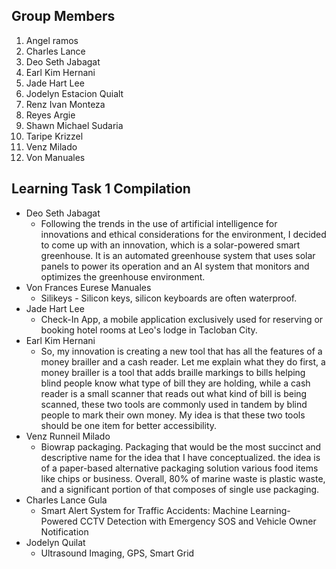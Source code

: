 ## Group Members
1. Angel ramos
2. Charles Lance
3. Deo Seth Jabagat
4. Earl Kim Hernani
5. Jade Hart Lee
6. Jodelyn Estacion Quialt
7. Renz Ivan Monteza
8. Reyes Argie
9. Shawn Michael Sudaria
10. Taripe Krizzel
11. Venz Milado
12. Von Manuales
## Learning Task 1 Compilation
- Deo Seth Jabagat
	- Following the trends in the use of artificial intelligence for innovations and ethical considerations for the environment, I decided to come up with an innovation, which is a solar-powered smart greenhouse. It is an automated greenhouse system that uses solar panels to power its operation and an AI system that monitors and optimizes the greenhouse environment.
- Von Frances Eurese Manuales
	- Silikeys - Silicon keys, silicon keyboards are often waterproof. 
- Jade Hart Lee
	- Check-In App, a mobile application exclusively used for reserving or booking hotel rooms at Leo's lodge in Tacloban City. 
- Earl Kim Hernani
	- So, my innovation is creating a new tool that has all the features of a money brailler and a cash reader. Let me explain what they do first, a money brailler is a tool that adds braille markings to bills helping blind people know what type of bill they are holding, while a cash reader is a small scanner that reads out what kind of bill is being scanned, these two tools are commonly used in tandem by blind people to mark their own money. My idea is that these two tools should be one item for better accessibility.
- Venz Runneil Milado
	- Biowrap  packaging. Packaging that would be the most succinct and descriptive name for the idea that I have conceptualized. the idea is of a paper-based alternative packaging solution various food items like chips or business. Overall, 80% of marine waste is plastic waste, and a significant portion of that composes of single use packaging. 
- Charles Lance Gula
	- Smart Alert System for Traffic Accidents: Machine Learning-Powered CCTV Detection with Emergency SOS and Vehicle Owner Notification
- Jodelyn Quilat
	- Ultrasound Imaging, GPS, Smart Grid